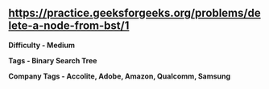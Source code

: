 ## https://practice.geeksforgeeks.org/problems/delete-a-node-from-bst/1

**Difficulty - Medium**

**Tags - Binary Search Tree**

**Company Tags - Accolite, Adobe, Amazon, Qualcomm, Samsung**
